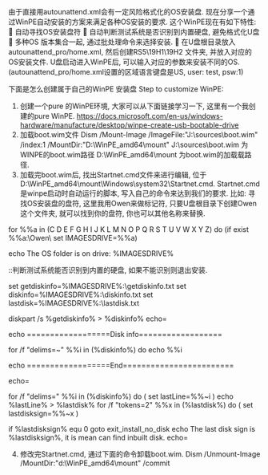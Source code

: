 由于直接用autounattend.xml会有一定风险格式化的OS安装盘.
现在分享一个通过WinPE自动安装的方案来满足各种OS安装的要求.
这个WinPE现在有如下特性:
	自动寻找OS安装盘符
	自动判断测试系统是否识别到内置硬盘, 避免格式化U盘
	多种OS 版本集合一起, 通过批处理命令来选择安装.
	在U盘根目录放入autounattend_pro/home.xml, 然后创建RS5\19H1\19H2 文件夹, 并放入对应的OS安装文件.
U盘启动进入WinPE后, 可以输入对应的参数来安装不同的OS.
(autounattend_pro/home.xml设置的区域语言键盘是US, user: test, psw:1)
 

下面是怎么创建属于自己的WinPE 安装盘
Step to customize WinPE:
1.	创建一个pure 的WinPE环境,  大家可以从下面链接学习一下, 这里有一个我创建的pure WinPE.
https://docs.microsoft.com/en-us/windows-hardware/manufacture/desktop/winpe-create-usb-bootable-drive
2.	加载boot.wim文件
Dism /Mount-Image /ImageFile:"J:\sources\boot.wim" /index:1 /MountDir:"D:\WinPE_amd64\mount"
J:\sources\boot.wim 为WINPE的boot.wim路径
D:\WinPE_amd64\mount 为boot.wim的加载载路径.
3.	加载完boot.wim后, 找出Startnet.cmd文件来进行编辑, 位于D:\WinPE_amd64\mount\Windows\system32\Startnet.cmd.
Startnet.cmd是winpe启动时自动运行的脚本, 写入自己的命令来达到我们的要求.
比如: 寻找OS安装盘的盘符, 这里我用Owen来做标记符, 只要U盘根目录下创建Owen这个文件夹, 就可以找到你的盘符, 你也可以其他名称来替换.

for %%a in (C D E F G H I J K L M N O P Q R S T U V W X Y Z) do (if exist %%a:\Owen\ set IMAGESDRIVE=%%a)

echo The OS folder is on drive: %IMAGESDRIVE%

::判断测试系统能否识别到内置的硬盘, 如果不能识别则退出安装.

set getdiskinfo=%IMAGESDRIVE%:\getdiskinfo.txt
set diskinfo=%IMAGESDRIVE%:\diskinfo.txt
set lastdisk=%IMAGESDRIVE%:\lastdisk.txt

diskpart /s %getdiskinfo% > %diskinfo%
echo=

echo ==================Disk info==================

for /f "delims=~" %%i in (%diskinfo%) do echo %%i

echo ==================End========================

echo=

for /f "delims=" %%i in (%diskinfo%) do (
set lastLine=%%~i
)
echo %lastLine% > %lastdisk%
for /f "tokens=2" %%x in (%lastdisk%) do (
set lastdisksign=%%~x
)

if %lastdisksign% equ 0 goto exit_install_no_disk
echo The last disk sign is %lastdisksign%, it is mean can find inbuilt disk.
echo=

4.	修改完Startnet.cmd, 通过下面的命令卸载boot.wim.
Dism /Unmount-Image /MountDir:"d:\WinPE_amd64\mount" /commit
